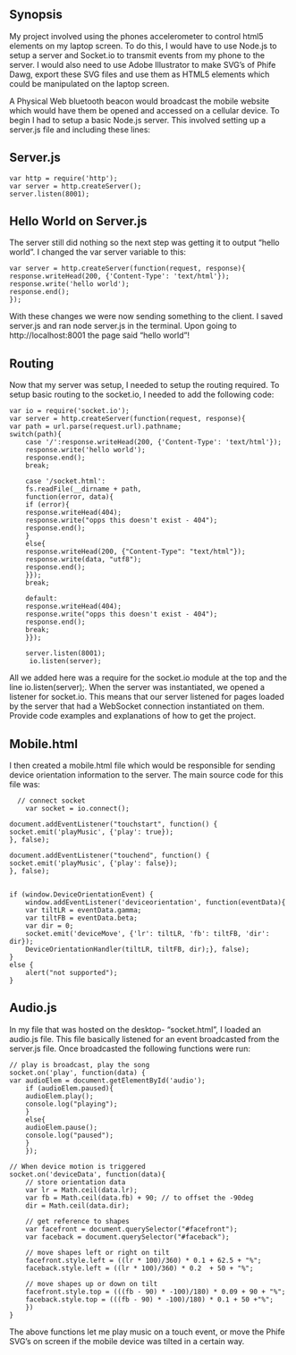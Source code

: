 ## Synopsis
My project involved using the phones accelerometer to control html5 elements on my laptop screen. To do this, I would have to use Node.js to setup a server and Socket.io to transmit events from my phone to the server. I would also need to use Adobe Illustrator to make SVG’s of Phife Dawg, export these SVG files and use them as HTML5 elements which could be manipulated on the laptop screen.

A Physical Web bluetooth beacon would broadcast the mobile website which would have them be opened and accessed on a cellular device.
To begin I had to setup a basic Node.js server. This involved setting up a server.js file and including these lines:

## Server.js
```
var http = require('http');      
var server = http.createServer();     
server.listen(8001);
```

## Hello World on Server.js
The server still did nothing so the next step was getting it to output “hello world”.
I changed the var server variable to this:
```
var server = http.createServer(function(request, response){        
response.writeHead(200, {'Content-Type': 'text/html'});         
response.write('hello world');         
response.end();     
}); 
```

With these changes we were now sending something to the client. I saved server.js and ran node server.js in the terminal. Upon going to http://localhost:8001 the page said “hello world”!

## Routing
Now that my server was setup, I needed to setup the routing required. To setup basic routing to the socket.io, I needed to add the following code:
```
var io = require('socket.io');  
var server = http.createServer(function(request, response){     
var path = url.parse(request.url).pathname;      
switch(path){        
	case '/':response.writeHead(200, {'Content-Type': 'text/html'});            
	response.write('hello world');             
	response.end();             
	break; 
	
	case '/socket.html':             
	fs.readFile(__dirname + path, 
	function(error, data){                 
	if (error){                     
	response.writeHead(404);                     
	response.write("opps this doesn't exist - 404");                     
	response.end();                 
	}                
	else{                     
	response.writeHead(200, {"Content-Type": "text/html"});                     
	response.write(data, "utf8");                     
	response.end();                 
	}});             
	break;       
	
	default:             
	response.writeHead(404);             
	response.write("opps this doesn't exist - 404");             
	response.end();             
	break;    
	}});  
	
	server.listen(8001); 
	 io.listen(server);
```
All we added here was a require for the socket.io module at the top and the line io.listen(server);. When the server was instantiated, we opened a listener for socket.io. This means that our server listened for pages loaded by the server that had a WebSocket connection instantiated on them. 
Provide code examples and explanations of how to get the project.

## Mobile.html
I then created a mobile.html file which would be responsible for sending device orientation information to the server. The main source code for this file was:
```
  // connect socket
    var socket = io.connect();

document.addEventListener("touchstart", function() {
socket.emit('playMusic', {'play': true});
}, false);

document.addEventListener("touchend", function() {
socket.emit('playMusic', {'play': false});
}, false);


if (window.DeviceOrientationEvent) {
	window.addEventListener('deviceorientation', function(eventData){
	var tiltLR = eventData.gamma;
	var tiltFB = eventData.beta;
	var dir = 0;
	socket.emit('deviceMove', {'lr': tiltLR, 'fb': tiltFB, 'dir': dir});
	DeviceOrientationHandler(tiltLR, tiltFB, dir);}, false);
} 
else {
	alert("not supported");
}
```

## Audio.js
In my file that was hosted on the desktop- “socket.html”, I loaded an audio.js file. This file basically listened for an event broadcasted from the server.js file. Once broadcasted the following functions were run:
```
// play is broadcast, play the song
socket.on('play', function(data) {
var audioElem = document.getElementById('audio');
	if (audioElem.paused){
	audioElem.play();
	console.log("playing");
	}
	else{
	audioElem.pause();
	console.log("paused");
	}
	});

// When device motion is triggered
socket.on('deviceData', function(data){
	// store orientation data
	var lr = Math.ceil(data.lr);
	var fb = Math.ceil(data.fb) + 90; // to offset the -90deg
	dir = Math.ceil(data.dir);

	// get reference to shapes
	var facefront = document.querySelector("#facefront");
	var faceback = document.querySelector("#faceback");

	// move shapes left or right on tilt
	facefront.style.left = ((lr * 100)/360) * 0.1 + 62.5 + "%";
	faceback.style.left = ((lr * 100)/360) * 0.2  + 50 + "%";

	// move shapes up or down on tilt
	facefront.style.top = (((fb - 90) * -100)/180) * 0.09 + 90 + "%";
	faceback.style.top = (((fb - 90) * -100)/180) * 0.1 + 50 +"%";
	})
}
```
The above functions let me play music on a touch event, or move the Phife SVG’s on screen if the mobile device was tilted in a certain way.











